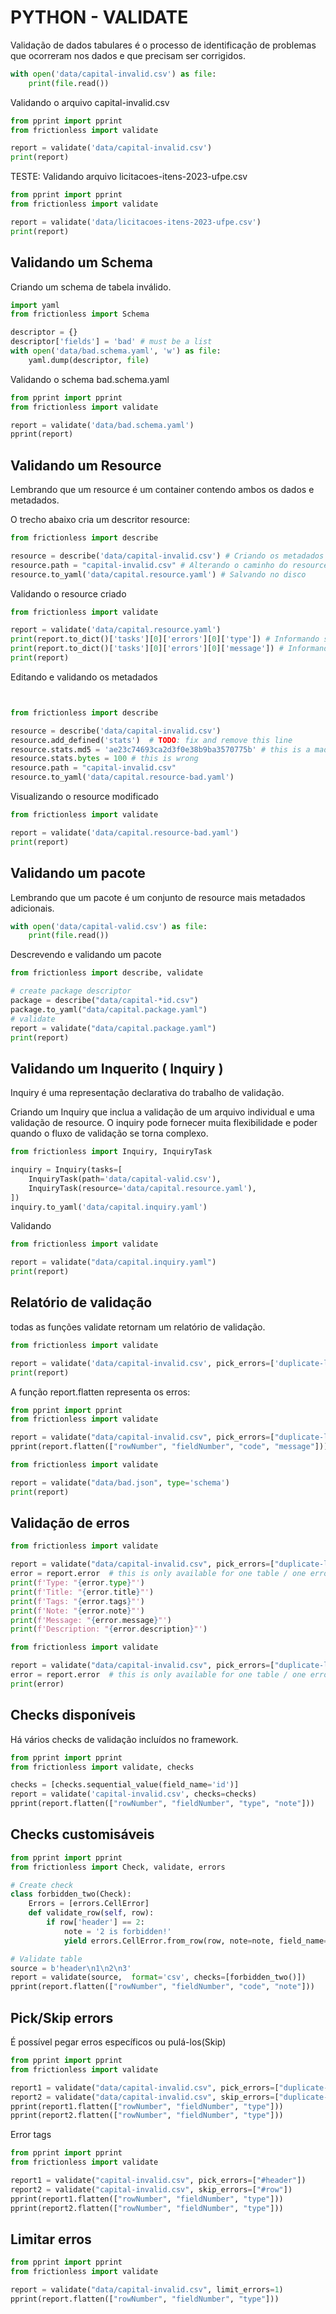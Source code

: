 # PYTHON - VALIDATE

Validação de dados tabulares é o processo de identificação de problemas que ocorreram nos dados e que precisam ser corrigidos.

```python script
with open('data/capital-invalid.csv') as file:
    print(file.read())
```

Validando o arquivo capital-invalid.csv

```python script
from pprint import pprint
from frictionless import validate

report = validate('data/capital-invalid.csv')
print(report)
```

TESTE: Validando arquivo licitacoes-itens-2023-ufpe.csv

```python script
from pprint import pprint
from frictionless import validate

report = validate('data/licitacoes-itens-2023-ufpe.csv')
print(report)
```

## Validando um Schema

Criando um schema de tabela inválido.

```python script
import yaml
from frictionless import Schema

descriptor = {}
descriptor['fields'] = 'bad' # must be a list
with open('data/bad.schema.yaml', 'w') as file:
    yaml.dump(descriptor, file)
```

Validando o schema bad.schema.yaml

```python script
from pprint import pprint
from frictionless import validate

report = validate('data/bad.schema.yaml')
pprint(report)
```

## Validando um Resource

Lembrando que um resource é um container contendo ambos os dados e metadados.

O trecho abaixo cria um descritor resource:

```python script
from frictionless import describe

resource = describe('data/capital-invalid.csv') # Criando os metadados do arquivo
resource.path = "capital-invalid.csv" # Alterando o caminho do resource
resource.to_yaml('data/capital.resource.yaml') # Salvando no disco
```

Validando o resource criado

```python script
from frictionless import validate

report = validate('data/capital.resource.yaml')
print(report.to_dict()['tasks'][0]['errors'][0]['type']) # Informando somente o tipo de erro
print(report.to_dict()['tasks'][0]['errors'][0]['message']) # Informando a mensagem de erro
print(report)
```

Editando e validando os metadados

```python script


from frictionless import describe

resource = describe('data/capital-invalid.csv')
resource.add_defined('stats')  # TODO: fix and remove this line
resource.stats.md5 = 'ae23c74693ca2d3f0e38b9ba3570775b' # this is a made up incorrect
resource.stats.bytes = 100 # this is wrong
resource.path = "capital-invalid.csv"
resource.to_yaml('data/capital.resource-bad.yaml')
```

Visualizando o resource modificado

```python script
from frictionless import validate

report = validate('data/capital.resource-bad.yaml')
print(report)
```

## Validando um pacote

Lembrando que um pacote é um conjunto de resource mais metadados adicionais.

```python script
with open('data/capital-valid.csv') as file:
    print(file.read())
```

Descrevendo e validando um pacote

```python script
from frictionless import describe, validate

# create package descriptor
package = describe("data/capital-*id.csv")
package.to_yaml("data/capital.package.yaml")
# validate
report = validate("data/capital.package.yaml")
print(report)
```

## Validando um Inquerito ( Inquiry )

Inquiry é uma representação declarativa do trabalho de validação. 

Criando um Inquiry que inclua a validação de um arquivo individual e uma validação de resource. O inquiry pode fornecer muita flexibilidade e poder quando o fluxo de validação se torna complexo.

```python script
from frictionless import Inquiry, InquiryTask

inquiry = Inquiry(tasks=[
    InquiryTask(path='data/capital-valid.csv'),
    InquiryTask(resource='data/capital.resource.yaml'),
])
inquiry.to_yaml('data/capital.inquiry.yaml')
```

Validando

```python script
from frictionless import validate

report = validate("data/capital.inquiry.yaml")
print(report)
```

## Relatório de validação

todas as funções validate retornam um relatório de validação.

```python script
from frictionless import validate

report = validate('data/capital-invalid.csv', pick_errors=['duplicate-label'])
print(report)

```

A função report.flatten representa os erros:

```python script
from pprint import pprint
from frictionless import validate

report = validate("data/capital-invalid.csv", pick_errors=["duplicate-label"])
pprint(report.flatten(["rowNumber", "fieldNumber", "code", "message"]))
```

```python script
from frictionless import validate

report = validate("data/bad.json", type='schema')
print(report)
```

## Validação de erros

```python scripts
from frictionless import validate

report = validate("data/capital-invalid.csv", pick_errors=["duplicate-label"])
error = report.error  # this is only available for one table / one error sitution
print(f'Type: "{error.type}"')
print(f'Title: "{error.title}"')
print(f'Tags: "{error.tags}"')
print(f'Note: "{error.note}"')
print(f'Message: "{error.message}"')
print(f'Description: "{error.description}"')
```

```python script
from frictionless import validate

report = validate("data/capital-invalid.csv", pick_errors=["duplicate-label"])
error = report.error  # this is only available for one table / one error sitution
print(error)
```

## Checks disponíveis

Há vários checks de validação incluídos no framework.

```python script
from pprint import pprint
from frictionless import validate, checks

checks = [checks.sequential_value(field_name='id')]
report = validate('capital-invalid.csv', checks=checks)
pprint(report.flatten(["rowNumber", "fieldNumber", "type", "note"]))
```

## Checks customisáveis

```python script
from pprint import pprint
from frictionless import Check, validate, errors

# Create check
class forbidden_two(Check):
    Errors = [errors.CellError]
    def validate_row(self, row):
        if row['header'] == 2:
            note = '2 is forbidden!'
            yield errors.CellError.from_row(row, note=note, field_name='header')

# Validate table
source = b'header\n1\n2\n3'
report = validate(source,  format='csv', checks=[forbidden_two()])
pprint(report.flatten(["rowNumber", "fieldNumber", "code", "note"]))

```

## Pick/Skip errors

 É possível pegar erros específicos ou pulá-los(Skip)

```python script
from pprint import pprint
from frictionless import validate

report1 = validate("data/capital-invalid.csv", pick_errors=["duplicate-label"])
report2 = validate("data/capital-invalid.csv", skip_errors=["duplicate-label"]) # Ignora erros específicos
pprint(report1.flatten(["rowNumber", "fieldNumber", "type"]))
pprint(report2.flatten(["rowNumber", "fieldNumber", "type"]))
```

Error tags

```python script
from pprint import pprint
from frictionless import validate

report1 = validate("capital-invalid.csv", pick_errors=["#header"])
report2 = validate("capital-invalid.csv", skip_errors=["#row"])
pprint(report1.flatten(["rowNumber", "fieldNumber", "type"]))
pprint(report2.flatten(["rowNumber", "fieldNumber", "type"]))
```

## Limitar erros

```python script
from pprint import pprint
from frictionless import validate

report = validate("data/capital-invalid.csv", limit_errors=1)
pprint(report.flatten(["rowNumber", "fieldNumber", "type"]))

```